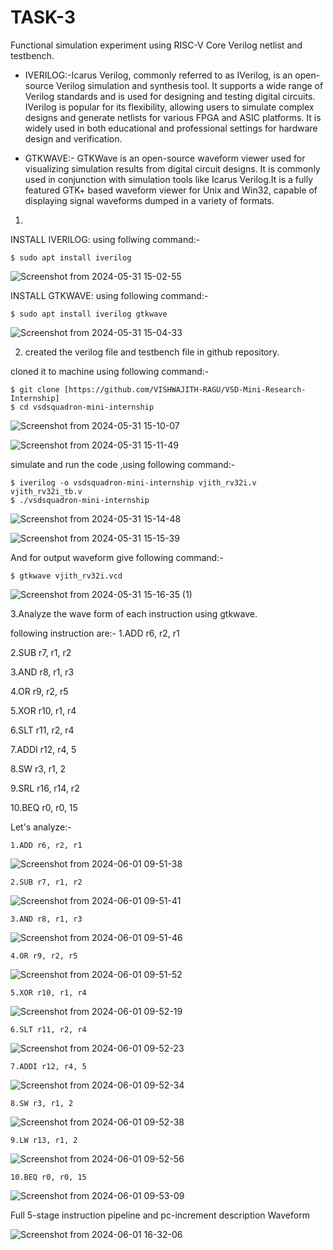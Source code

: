 # TASK-3

 Functional simulation experiment using RISC-V Core Verilog netlist and testbench.
   *  IVERILOG:-Icarus Verilog, commonly referred to as IVerilog, is an open-source Verilog simulation and synthesis tool. It supports a wide range of Verilog standards and is used for designing and testing digital circuits. IVerilog is popular for its flexibility, allowing users to simulate complex designs and generate netlists for various FPGA and ASIC platforms. It is widely used in both educational and professional settings for hardware design and verification.

   *  GTKWAVE:- GTKWave is an open-source waveform viewer used for visualizing simulation results from digital circuit designs. It is commonly used in conjunction with simulation tools like Icarus Verilog.It is a fully featured GTK+ based waveform viewer for Unix and Win32, capable of displaying signal waveforms dumped in a variety of formats.

     
1. 
INSTALL IVERILOG:
using follwing command:-

    $ sudo apt install iverilog 
    
  ![Screenshot from 2024-05-31 15-02-55](https://github.com/VISHWAJITH-RAGU/VSD-Mini-Research-Internship/assets/115524986/5399c962-c922-467b-a5ad-39f0d7922b8f) 

INSTALL GTKWAVE:
using following command:-

    $ sudo apt install iverilog gtkwave
    
![Screenshot from 2024-05-31 15-04-33](https://github.com/VISHWAJITH-RAGU/VSD-Mini-Research-Internship/assets/115524986/37703910-bf49-47c9-98a2-7eac2c617dec)


2. created the verilog file and testbench file in github repository.

cloned it to machine using following command:-

    $ git clone [https://github.com/VISHWAJITH-RAGU/VSD-Mini-Research-Internship]
    $ cd vsdsquadron-mini-internship

![Screenshot from 2024-05-31 15-10-07](https://github.com/VISHWAJITH-RAGU/VSD-Mini-Research-Internship/assets/115524986/c0785417-51bd-4088-9914-90a1b710729a)

![Screenshot from 2024-05-31 15-11-49](https://github.com/VISHWAJITH-RAGU/VSD-Mini-Research-Internship/assets/115524986/1b064d6d-9e07-4b58-b9ac-11fa392f3360)

    
simulate and run the code ,using following command:-

    $ iverilog -o vsdsquadron-mini-internship vjith_rv32i.v vjith_rv32i_tb.v
    $ ./vsdsquadron-mini-internship

![Screenshot from 2024-05-31 15-14-48](https://github.com/VISHWAJITH-RAGU/VSD-Mini-Research-Internship/assets/115524986/b6958a2a-1996-4839-8f3f-9850dd463851)

![Screenshot from 2024-05-31 15-15-39](https://github.com/VISHWAJITH-RAGU/VSD-Mini-Research-Internship/assets/115524986/8e083602-0dd6-4f4c-bf0a-a954ac32ccb9)

And for output waveform give following command:-

    $ gtkwave vjith_rv32i.vcd

![Screenshot from 2024-05-31 15-16-35 (1)](https://github.com/VISHWAJITH-RAGU/VSD-Mini-Research-Internship/assets/115524986/dd430df4-1ff5-4d10-9ee8-7213f64aeccb)


3.Analyze the wave form of each instruction using gtkwave.

following instruction are:-
   1.ADD r6, r2, r1
    
   2.SUB r7, r1, r2
    
   3.AND r8, r1, r3
   
   4.OR r9, r2, r5
    
   5.XOR r10, r1, r4
    
   6.SLT r11, r2, r4
    
   7.ADDI r12, r4, 5
    
   8.SW r3, r1, 2
    
   9.SRL r16, r14, r2
    
   10.BEQ r0, r0, 15
  

Let's analyze:-

    1.ADD r6, r2, r1
    
![Screenshot from 2024-06-01 09-51-38](https://github.com/VISHWAJITH-RAGU/VSD-Mini-Research-Internship/assets/115524986/da504703-371f-45c0-92fc-149a5996e5e7)


    2.SUB r7, r1, r2
    
 ![Screenshot from 2024-06-01 09-51-41](https://github.com/VISHWAJITH-RAGU/VSD-Mini-Research-Internship/assets/115524986/c7c79cfe-ecd0-4680-8154-599435991c1d)


    3.AND r8, r1, r3

![Screenshot from 2024-06-01 09-51-46](https://github.com/VISHWAJITH-RAGU/VSD-Mini-Research-Internship/assets/115524986/aa2da411-f1e1-4886-a174-2b4ad971c60b)


    4.OR r9, r2, r5

![Screenshot from 2024-06-01 09-51-52](https://github.com/VISHWAJITH-RAGU/VSD-Mini-Research-Internship/assets/115524986/e5afa2c8-d607-4161-9984-0659e7df9886)


    5.XOR r10, r1, r4

![Screenshot from 2024-06-01 09-52-19](https://github.com/VISHWAJITH-RAGU/VSD-Mini-Research-Internship/assets/115524986/58464c10-29b6-4add-9b8a-0ea4d6a7bed0)


    6.SLT r11, r2, r4

![Screenshot from 2024-06-01 09-52-23](https://github.com/VISHWAJITH-RAGU/VSD-Mini-Research-Internship/assets/115524986/c9479b09-b5a3-43cc-b5f6-345507ce6b0b)


    7.ADDI r12, r4, 5

![Screenshot from 2024-06-01 09-52-34](https://github.com/VISHWAJITH-RAGU/VSD-Mini-Research-Internship/assets/115524986/70d48204-2fdf-4c70-ac74-f11066da73d4)


    8.SW r3, r1, 2

![Screenshot from 2024-06-01 09-52-38](https://github.com/VISHWAJITH-RAGU/VSD-Mini-Research-Internship/assets/115524986/bbee2389-b728-4574-ac55-f41ebf6c376d)


    9.LW r13, r1, 2

![Screenshot from 2024-06-01 09-52-56](https://github.com/VISHWAJITH-RAGU/VSD-Mini-Research-Internship/assets/115524986/a26e463f-6457-45f3-814e-cb322fcaf146)


    10.BEQ r0, r0, 15

![Screenshot from 2024-06-01 09-53-09](https://github.com/VISHWAJITH-RAGU/VSD-Mini-Research-Internship/assets/115524986/63db96f4-2edc-4956-bbee-acbf1573700f)

Full 5-stage instruction pipeline and pc-increment description Waveform

![Screenshot from 2024-06-01 16-32-06](https://github.com/VISHWAJITH-RAGU/VSD-Mini-Research-Internship/assets/115524986/394ae3e1-fd3a-4c50-a064-01ce742321fa)
